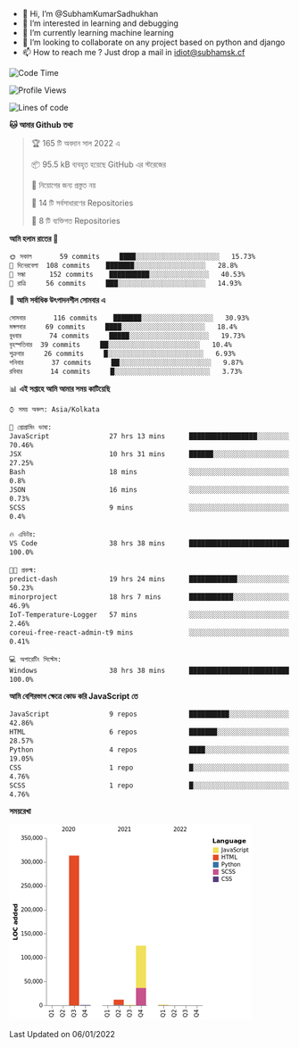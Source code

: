 - 👋 Hi, I’m @SubhamKumarSadhukhan
- 👀 I’m interested in learning and debugging
- 🌱 I’m currently learning machine learning
- 💞️ I’m looking to collaborate on any project based on python and django
- 📫 How to reach me ?
      Just drop a mail in idiot@subhamsk.cf

<!---
SubhamKumarSadhukhan/SubhamKumarSadhukhan is a ✨ special ✨ repository because its `README.md` (this file) appears on your GitHub profile.
You can click the Preview link to take a look at your changes.
--->


<!--START_SECTION:waka-->
![Code Time](http://img.shields.io/badge/Code%20Time-39%20hrs%2041%20mins-blue)

![Profile Views](http://img.shields.io/badge/%E0%A6%AA%E0%A7%8D%E0%A6%B0%E0%A7%8B%E0%A6%AB%E0%A6%BE%E0%A6%87%E0%A6%B2%20%E0%A6%A6%E0%A6%B0%E0%A7%8D%E0%A6%B6%E0%A6%A8-73-blue)

![Lines of code](https://img.shields.io/badge/%E0%A6%B9%E0%A7%8D%E0%A6%AF%E0%A6%BE%E0%A6%B2%E0%A7%8B%20%E0%A6%93%E0%A6%AF%E0%A6%BC%E0%A6%BE%E0%A6%B0%E0%A7%8D%E0%A6%B2%E0%A7%8D%E0%A6%A1%20%E0%A6%A5%E0%A7%87%E0%A6%95%E0%A7%87%20%E0%A6%86%E0%A6%AE%E0%A6%BF%20%E0%A6%B2%E0%A6%BF%E0%A6%96%E0%A7%87%E0%A6%9B%E0%A6%BF-453%20Thousand%20%E0%A6%95%E0%A7%8B%E0%A6%A1%E0%A7%87%E0%A6%B0%20%E0%A6%B2%E0%A6%BE%E0%A6%87%E0%A6%A8-blue)

**🐱 আমার Github তথ্য** 

> 🏆 165 টি অবদান সাল 2022 এ
 > 
> 📦 95.5 kB ব্যবহৃত হয়েছে GitHub এর স্টরেজের 
 > 
> 🚫 নিয়োগের জন্য প্রস্তুত নয়
 > 
> 📜 14 টি সর্বসাধারণের Repositories 
 > 
> 🔑 8 টি ব্যক্তিগত Repositories  
 > 
**আমি হলাম রাতের 🦉** 

```text
🌞 সকাল       59 commits     ████░░░░░░░░░░░░░░░░░░░░░   15.73% 
🌆 দিনেরবেলা  108 commits    ███████░░░░░░░░░░░░░░░░░░   28.8% 
🌃 সন্ধা      152 commits    ██████████░░░░░░░░░░░░░░░   40.53% 
🌙 রাত্রি     56 commits     ███░░░░░░░░░░░░░░░░░░░░░░   14.93%

```
📅 **আমি সর্বাধিক উৎপাদনশীল সোমবার এ** 

```text
সোমবার       116 commits    ███████░░░░░░░░░░░░░░░░░░   30.93% 
মঙ্গলবার     69 commits     ████░░░░░░░░░░░░░░░░░░░░░   18.4% 
বুধবার       74 commits     █████░░░░░░░░░░░░░░░░░░░░   19.73% 
বৃহস্পতিবার  39 commits     ██░░░░░░░░░░░░░░░░░░░░░░░   10.4% 
শুক্রবার     26 commits     █░░░░░░░░░░░░░░░░░░░░░░░░   6.93% 
শনিবার       37 commits     ██░░░░░░░░░░░░░░░░░░░░░░░   9.87% 
রবিবার       14 commits     █░░░░░░░░░░░░░░░░░░░░░░░░   3.73%

```


📊 **এই সপ্তাহে আমি আমার সময় কাটিয়েছি** 

```text
⌚︎ সময় অঞ্চল: Asia/Kolkata

💬 প্রোগ্রামিং ভাষা: 
JavaScript               27 hrs 13 mins      █████████████████░░░░░░░░   70.46% 
JSX                      10 hrs 31 mins      ██████░░░░░░░░░░░░░░░░░░░   27.25% 
Bash                     18 mins             ░░░░░░░░░░░░░░░░░░░░░░░░░   0.8% 
JSON                     16 mins             ░░░░░░░░░░░░░░░░░░░░░░░░░   0.73% 
SCSS                     9 mins              ░░░░░░░░░░░░░░░░░░░░░░░░░   0.4%

🔥 এডিটর: 
VS Code                  38 hrs 38 mins      █████████████████████████   100.0%

🐱‍💻 প্রকল্ম: 
predict-dash             19 hrs 24 mins      ████████████░░░░░░░░░░░░░   50.23% 
minorproject             18 hrs 7 mins       ███████████░░░░░░░░░░░░░░   46.9% 
IoT-Temperature-Logger   57 mins             ░░░░░░░░░░░░░░░░░░░░░░░░░   2.46% 
coreui-free-react-admin-t9 mins              ░░░░░░░░░░░░░░░░░░░░░░░░░   0.41%

💻 অপারেটিং সিস্টেম: 
Windows                  38 hrs 38 mins      █████████████████████████   100.0%

```

**আমি বেশিরভাগ ক্ষেত্রে কোড করি JavaScript তে** 

```text
JavaScript               9 repos             ██████████░░░░░░░░░░░░░░░   42.86% 
HTML                     6 repos             ███████░░░░░░░░░░░░░░░░░░   28.57% 
Python                   4 repos             ████░░░░░░░░░░░░░░░░░░░░░   19.05% 
CSS                      1 repo              █░░░░░░░░░░░░░░░░░░░░░░░░   4.76% 
SCSS                     1 repo              █░░░░░░░░░░░░░░░░░░░░░░░░   4.76%

```


**সময়রেখা**

![Chart not found](https://raw.githubusercontent.com/SubhamKumarSadhukhan/SubhamKumarSadhukhan/main/charts/bar_graph.png) 


 Last Updated on 06/01/2022
<!--END_SECTION:waka-->
